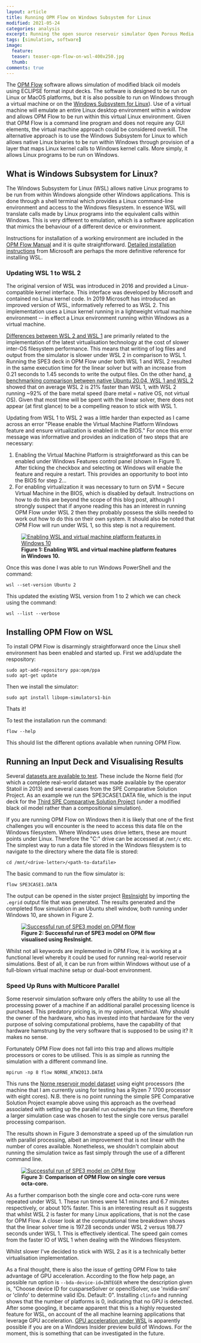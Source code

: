 ```yaml
---
layout: article
title: Running OPM Flow on Windows Subsystem for Linux
modified: 2021-05-24
categories: analysis
excerpt: Running the open source reservoir simulator Open Porous Media (OPM) Flow on the Windows subsystem for Linux.
tags: [simulation, software]
image:
  feature: 
  teaser: teaser-opm-flow-on-wsl-400x250.jpg
  thumb:
comments: true
---
```


The [OPM Flow](https://opm-project.org/) software allows simulation of modified black oil models using ECLIPSE format input decks. The software is designed to be run on Linux or MacOS platforms, but it is also possible to run on Windows through a virtual machine or on the [Windows Subsystem for Linux](https://docs.microsoft.com/en-us/windows/wsl/about)). Use of a virtual machine will emulate an entire Linux desktop environment within a window and allows OPM Flow to be run within this virtual Linux environment. Given that OPM Flow is a command line program and does not require any GUI elements, the virtual machine approach could be considered overkill. The alternative approach is to use the Windows Subsystem for Linux to which allows native Linux binaries to be run within Windows through provision of a layer that maps Linux kernel calls to Windows kernel calls. More simply, it allows Linux programs to be run on Windows.

## What is Windows Subsystem for Linux?

The Windows Subsystem for Linux (WSL) allows native Linux programs to be run from within Windows alongside other Windows applications. This is done through a shell terminal which provides a Linux command-line environment and access to the Windows filesystem. In essence WSL will translate calls made by Linux programs into the equivalent calls within Windows. This is very different to emulation, which is a software application that mimics the behaviour of a different device or environment.

Instructions for installation of a working environment are included in the [OPM Flow Manual](https://opm-project.org/?page_id=955) and it is quite straightforward. [Detailed installation instructions](https://docs.microsoft.com/en-us/windows/wsl/install-win10) from Microsoft are perhaps the more definitive reference for installing WSL.

### Updating WSL 1 to WSL 2

The original version of WSL was introduced in 2016 and provided a Linux-compatible kernel interface. This interface was developed by Microsoft and contained no Linux kernel code. In 2019 Microsoft has introduced an improved version of WSL, informatively referred to as WSL 2. This implementation uses a Linux kernel running in a lightweight virtual machine environment -- in effect a Linux environment running within Windows as a virtual machine.

[Differences between WSL 2 and WSL 1](https://docs.microsoft.com/en-us/windows/wsl/compare-versions) are primarily related to the implementation of the latest virtualisation technology at the cost of slower inter-OS filesystem performance. This means that writing of log files and output from the simulator is slower under WSL 2 in comparison to WSL 1. Running the SPE3 deck in OPM Flow under both WSL 1 and WSL 2 resulted in the same execution time for the linear solver but with an increase from 0.21 seconds to 1.45 seconds to write the output files. On the other hand, [a benchmarking comparison between native Ubuntu 20.04, WSL 1 and WSL 2](https://www.phoronix.com/scan.php?page=article&item=wsl-wsl2-tr3970x&num=1) showed that on average WSL 2 is 21% faster than WSL 1, with WSL 2 running ~92% of the bare metal speed (bare metal = native OS, not virtual OS). Given that most time will be spent with the linear solver, there does not appear (at first glance) to be a compelling reason to stick with WSL 1.

Updating from WSL 1 to WSL 2 was a little harder than expected as I came across an error "Please enable the Virtual Machine Platform Windows feature and ensure virtualization is enabled in the BIOS." For once this error message was informative and provides an indication of two steps that are necessary:

1. Enabling the Virtual Machine Platform is straightforward as this can be enabled under Windows Features control panel (shown in Figure 1). After ticking the checkbox and selecting `OK` Windows will enable the feature and require a restart. This provides an opportunity to boot into the BIOS for step 2...
2. For enabling virtualization it was necessary to turn on SVM = Secure Virtual Machine in the BIOS, which is disabled by default. Instructions on how to do this are beyond the scope of this blog post, although I strongly suspect that if anyone reading this has an interest in running OPM Flow under WSL 2 then they probably possess the skills needed to work out how to do this on their own system. It should also be noted that OPM Flow will run under WSL 1, so this step is not a requirement.

<figure>
	<a href="{{ site.url }}/images/Analysis/opm-flow-on-wsl2.png" data-lightbox="image-1" data-title="Enabling WSL and virtual machine platform features in Windows 10">
		<img src="{{ site.url }}/images/Analysis/opm-flow-on-wsl2.png" alt="Enabling WSL and virtual machine platform features in Windows 10"/>
	</a>
	<figcaption><strong>Figure 1: Enabling WSL and virtual machine platform features in Windows 10.</strong></figcaption>
</figure>

Once this was done I was able to run Windows PowerShell and the command:

	wsl --set-version Ubuntu 2

This updated the existing WSL version from 1 to 2 which we can check using the command:

	wsl --list --verbose

## Installing OPM Flow on WSL

To install OPM Flow is disarmingly straightforward once the Linux shell environment has been enabled and started up. First we add/update the respository:

	sudo apt-add-repository ppa:opm/ppa
	sudo apt-get update

Then we install the simulator:

	sudo apt install libopm-simulators1-bin

Thats it!

To test the installation run the command:

	flow --help

This should list the different options available when running OPM Flow.

## Running an Input Deck and Visualising Results

Several [datasets are available to test](https://opm-project.org/?page_id=559). These include the Norne field (for which a complete real-world dataset was made available by the operator Statoil in 2013) and several cases from the SPE Comparative Solution Project. As an example we run the SPE3CASE1.DATA file, which is the input deck for the [Third SPE Comparative Solution Project](https://doi.org/10.2118/12278-PA) (under a modified black oil model rather than a compositional simulation).

If you are running OPM Flow on Windows then it is likely that one of the first challenges you will encounter is the need to access this data file on the Windows filesystem. Where Windows uses drive letters, these are mount points under Linux. Therefore the "C:" drive can be accessed at `/mnt/c` etc. The simplest way to run a data file stored in the Windows filesystem is to navigate to the directory where the data file is stored:

	cd /mnt/<drive-letter>/<path-to-datafile>

The basic command to run the flow simulator is:

	flow SPE3CASE1.DATA

The output can be opened in the sister project [ResInsight](https://resinsight.org/) by importing the `.egrid` output file that was generated. The results generated and the completed flow simulation in an Ubuntu shell window, both running under Windows 10, are shown in Figure 2.

<figure>
	<a href="{{ site.url }}/images/Analysis/opm-flow-on-wsl1.png" data-lightbox="image-2" data-title="Successful run of SPE3 model on OPM flow visualised using ResInsight">
		<img src="{{ site.url }}/images/Analysis/opm-flow-on-wsl1.png" alt="Successful run of SPE3 model on OPM flow"/>
	</a>
	<figcaption><strong>Figure 2: Successful run of SPE3 model on OPM flow visualised using ResInsight.</strong></figcaption>
</figure>

Whilst not all keywords are implemented in OPM Flow, it is working at a functional level whereby it could be used for running real-world reservoir simulations. Best of all, it can be run from within Windows without use of a full-blown virtual machine setup or dual-boot environment.

### Speed Up Runs with Multicore Parallel

Some reservoir simulation software only offers the ability to use all the processing power of a machine if an additional parallel processing licence is purchased. This predatory pricing is, in my opinion, unethical. Why should the owner of the hardware, who has invested into that hardware for the very purpose of solving computational problems, have the capability of that hardware hamstrung by the very software that is supposed to be using it? It makes no sense.

Fortunately OPM Flow does not fall into this trap and allows multiple processors or cores to be utilised. This is as simple as running the simulation with a different command line.

	mpirun -np 8 flow NORNE_ATW2013.DATA
	
This runs the [Norne reservoir model dataset](https://doi.org/10.2118/127538-MS) using eight processors (the machine that I am currently using for testing has a Ryzen 7 1700 processor with eight cores). N.B. there is no point running the simple SPE Comparative Solution Project example above using this approach as the overhead associated with setting up the parallel run outweighs the run time, therefore a larger simulation case was chosen to test the single core versus parallel processing comparison.

The results shown in Figure 3 demonstrate a speed up of the simulation run with parallel processing, albeit an improvement that is not linear with the number of cores available. Nonetheless, we shouldn't complain about running the simulation twice as fast simply through the use of a different command line.

<figure>
	<a href="{{ site.url }}/images/Analysis/opm-flow-on-wsl3.png" data-lightbox="image-3" data-title="Comparison of OPM Flow on single core versus octa-core">
		<img src="{{ site.url }}/images/Analysis/opm-flow-on-wsl3.png" alt="Successful run of SPE3 model on OPM flow"/>
	</a>
	<figcaption><strong>Figure 3: Comparison of OPM Flow on single core versus octa-core.</strong></figcaption>
</figure>

As a further comparison both the single core and octa-core runs were repeated under WSL 1. These run times were 14.1 minutes and 6.7 minutes respectively, or about 10% faster. This is an interesting result as it suggests that whilst WSL 2 is faster for many Linux applications, that is not the case for OPM Flow. A closer look at the computational time breakdown shows that the linear solver time is 197.28 seconds under WSL 2 versus 198.77 seconds under WSL 1. This is effectively identical. The speed gain comes from the faster IO of WSL 1 when dealing with the Windows filesystem.

Whilst slower I've decided to stick with WSL 2 as it is a technically better virtualisation implementation.

As a final thought, there is also the issue of getting OPM Flow to take advantage of GPU acceleration. According to the flow help page, an possible run option is `--bda-device-id=INTEGER` where the description given is, "Choose device ID for cusparseSolver or openclSolver, use 'nvidia-smi' or 'clinfo' to determine valid IDs. Default: 0". Installing `clinfo` and running shows that the number of platforms is 0, indicating that no GPU is detected. After some googling, it became apparent that this is a highly requested feature for WSL, on account of the all machine learning applications that leverage GPU acceleration. [GPU acceleration under WSL](https://docs.nvidia.com/cuda/wsl-user-guide/index.html) is apparently possible if you are on a Windows Insider preview build of Windows. For the moment, this is something that can be investigated in the future.